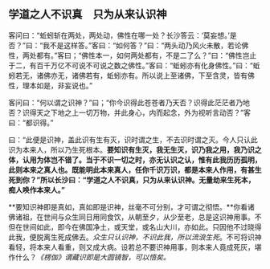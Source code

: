##  学道之人不识真　只为从来认识神

客问曰：“蚯蚓斩在两处，两处动，佛性在哪一处？长沙答云：‘莫妄想。’是否？”曰：“我不是这样答。”客曰：“如何答？”曰：“两头动乃风火未散，若论佛性，两处都有。”客曰；“佛性本一，如何两处都有，不是二了么？”曰：“佛性岂止于二，有百千万亿不可说不可说之数之佛性。”客曰：“蚯蚓亦有化身佛性。”曰：“蚯蚓若无，诸佛亦无，诸佛若有，蚯蚓亦有。所以说上至诸佛，下至含灵，皆有佛性，理本如是，非妄说也。”

客问曰：“何以谓之识神？”曰；“你今识得此苍苍者乃天否？识得此茫茫者乃地否？识得天之下地之上一切万物，并此身心，内而起念，外为视听言动否？”客曰：“都识得。”

曰：“此便是识神，盖此识有生有灭，识时谓之生，不去识时谓之灭。今人只认此识为本来人，所以乃生死根本。**要知识有生灭，我无生灭，识乃我之用，我乃识之体，认用为体岂不错了。当于不识一切之时，亦无认识之认，惟有此我历历孤明，此则本来之真人也。**既能明此本来真人，任你千识万识，都是本来人作用，有甚生死到你？”所以长沙曰：**“学道之人不识真，只为从来认识神。无量劫来生死本，痴人唤作本来人。”**

**要知识神即是真如，真如即是识神，丝毫不可分别，才可谓之彻悟。**你看诸佛诸祖，在世间与众生同日用同食饮，从朝至夕，从少至老，总是这识神用事。不但在世间如此，即今在佛国净土，或天堂，或名山大川，亦如此。只因他不过晓得此我，便脱离生死成佛去。*众生只认识神，不识此我，所以流浪生死*。不可将识神看轻，将本来人看重，则又成大病。设若总不要识神用事，则本来人竟成死灰，堪作什么？*《楞伽》谓藏识即是大圆镜智，可以悟矣。*

